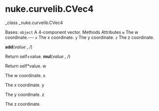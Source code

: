 # nuke.curvelib.CVec4
_class _nuke.curvelib.CVec4

Bases: `object`
A 4-component vector.
Methods
Attributes
`w`  The w coordinate.---
`x`  The x coordinate.
`y`  The y coordinate.
`z`  The z coordinate.

__add__(_value_ , _/_)

Return self+value.
__mul__(_value_ , _/_)

Return self*value.
w

The w coordinate.
x

The x coordinate.
y

The y coordinate.
z

The z coordinate.